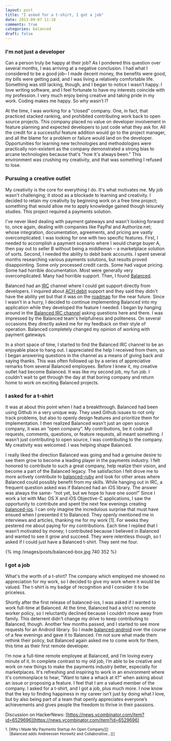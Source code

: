 ```yaml
---
layout: post
title: "I asked for a t-shirt, I got a job"
date: 2013-09-07 11:18
comments: true
categories: balanced
draft: false
---
```



### I'm not just a developer

Can a person truly be happy at their job? As I pondered this question over several months, I was arriving at a negative conclusion. I had what I considered to be a good job– I made decent money, the benefits were good, my bills were getting paid, and I was living a relatively comfortable life. Something was still lacking, though, and I began to notice I wasn’t happy. I love writing software, and I feel fortunate to have my interests coincide with my profession. I very much enjoy being creative and taking pride in my work. Coding makes me happy. So why wasn’t I?

At the time, I was working for a “closed” company. One, in fact, that practiced stacked ranking, and prohibited contributing work back to open source projects. This company placed no value on developer involvement in feature planning and expected developers to just code what they ask for. All the credit for a successful feature addition would go to the project manager, and all the blame for a problem or failure would land on the developer. Opportunities for learning new technologies and methodologies were practically non-existent as the company demonstrated a strong bias to arcane technologies because that's "how it's always been." This environment was crushing my creativity, and that was something I refused to lose.


### Pursuing a creative outlet

My creativity is the core for everything I do. It's what motivates me. My job wasn't challenging; it stood as a blockade to learning and creativity. I decided to retain my creativity by beginning work on a free time project; something that would allow me to apply knowledge gained though leisurely studies. This project required a payments solution.

I've never liked dealing with payment gateways and wasn't looking forward to, once again, dealing with companies like PayPal and Authorize.net; whose integration, documentation, agreements, and pricing are vastly overcomplicated. I was looking for one with two specific features. First, I needed to accomplish a payment scenario where I would charge buyer A, then pay out to seller B without being a middleman – a marketplace solution of sorts. Second, I needed the ability to debit bank accounts. I spent several months researching various payments solutions, but results proved disappointing. Some only processed credit cards. Some had vague pricing. Some had horrible documentation. Most were generally very overcomplicated. Many had horrible support. Then, I found [Balanced](https://www.balancedpayments.com).

Balanced had an [IRC](http://en.wikipedia.org/wiki/IRC) channel where I could get support directly from developers. I inquired about [ACH debit](https://www.balancedpayments.com/ach-debits) support and they said they didn't have the ability yet but that it was on the [roadmap](https://github.com/balanced/balanced-api/issues/2) for the near future. Since I wasn't in a hurry, I decided to continue implementing Balanced into my application while they developed the feature I needed. I began by hanging around in the [Balanced IRC channel](http://webchat.freenode.net/?channels=balanced&uio=MTE9OTIaf) asking questions here and there. I was impressed by the Balanced team's helpfulness and politeness. On several occasions they directly asked me for my feedback on their style of operation. Balanced completely changed my opinion of working with payment gateways.

In a short space of time, I started to find the Balanced IRC channel to be an enjoyable place to hang out. I appreciated the help I received from them, so I began answering questions in the channel as a means of giving back and saying thanks. This was often followed up by a series of appreciative remarks from several Balanced employees. Before I knew it, my creative outlet had become Balanced. It was like my second job, my fun job. I couldn't wait to get through the day at that boring company and return home to work on exciting Balanced projects.


### I asked for a t-shirt

It was at about this point when I had a breakthrough. Balanced had been using Github in a very unique way. They used Github issues to not only track problems, but also to openly design features and prioritize them for implementation. I then realized Balanced wasn’t just an open source company, it was an “open company”. My contributions, be it code pull requests, comments, questions, or feature requests, all meant something. I wasn’t just contributing to open source, I was contributing to the company. My creativity was welcomed. I was helping shape Balanced.

I really liked the direction Balanced was going and had a genuine desire to see them grow to become a leading player in the payments industry. I felt honored to contribute to such a great company, help realize their vision, and become a part of the Balanced legacy. The satisfaction I felt drove me to more actively contribute to [balanced-ruby](https://github.com/balanced/balanced-ruby) and look for other areas where Balanced could possibly benefit from my skills. While hanging out in IRC, a frequent question asked was if Balanced had an iOS library. The answer was always the same- “not yet, but we hope to have one soon!” Since I work a lot with Mac OS X and iOS Objective-C applications, I saw the opportunity to contribute and spent the next few evenings creating [balanced-ios](https://github.com/balanced/balanced-ios). I can only imagine the incredulous surprise that must have ensued when I presented it to Balanced. They openly mentioned me in interviews and articles, thanking me for my work [1]. For weeks they pestered me about paying for my contributions. Each time I replied that I wasn’t motivated by money; I contributed because I believed in Balanced and wanted to see it grow and succeed. They were relentless though, so I asked if I could just have a Balanced t-shirt. They sent me four.

{% img /images/posts/balanced-box.jpg 740 352 %}

### I got a job

What's the worth of a t-shirt? The company which employed me showed no appreciation for my work, so I decided to give my work where it would be valued. The t-shirt is my badge of recognition and I consider it to be priceless.

Shortly after the first release of balanced-ios, I was asked if I wanted to work full-time at Balanced. At the time, Balanced had a strict no remote worker policy, so I reluctantly declined because I couldn’t move away from family. This deterrent didn’t change my drive to keep contributing to Balanced, though. Another few months passed, and I started to see more requests for an Android library. So I made [balanced-android](https://github.com/balanced/balanced-android) over the course of a few evenings and gave it to Balanced. I’m not sure what made them rethink their policy, but Balanced again asked me to come work for them, this time as their first remote developer.

I’m now a full-time remote employee at Balanced, and I’m loving every minute of it. In complete contrast to my old job, I’m able to be creative and work on new things to make the payments industry better, especially for marketplaces. It's refreshing and inspiring to work in an environment where it's commonplace to hear, "Want to take a whack at it?" when asking about an issue or proposing a feature. I feel that I am a valued member of the company. I asked for a t-shirt, and I got a job, plus much more. I now know that the key to finding happiness in my career isn’t just by doing what I love, but by also being part of a team that openly appreciates everyone’s achievements and gives people the freedom to thrive in their passions.


Discussion on HackerNews: [https://news.ycombinator.com/item?id=6529696](https://news.ycombinator.com/item?id=6529696)

<small>
1. [Why I Made My Payments Startup An Open Company][] <br>
&nbsp;&nbsp;&nbsp;&nbsp;[Balanced adds Andreessen Horowitz and Collaborative...][]
<small>

[Why I Made My Payments Startup An Open Company]: http://www.fastcolabs.com/3008944/open-company/why-i-made-my-payments-startup-an-open-company
[Balanced adds Andreessen Horowitz and Collaborative...]: http://pandodaily.com/2013/04/02/balanced-adds-andreessen-horowitz-and-collaboration-fund-as-investors-and-opens-up-about-opening-up/